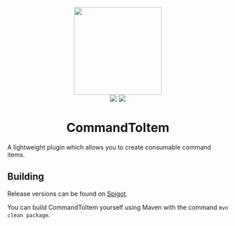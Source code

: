 <p align="center">
<img src="https://leonardobishop.com/artwork/CommandToItem%20Ribbon%20Thinner%20Lines.png" width="200" height="200"><br>
<img src="http://isitmaintained.com/badge/resolution/LMBishop/CommandToItem.svg">
<img src="http://isitmaintained.com/badge/open/LMBishop/CommandToItem.svg"><br>
<h1 align="center">CommandToItem</h1>
</p>

A lightweight plugin which allows you to create consumable command items.

## Building
Release versions can be found on [Spigot](https://www.spigotmc.org/resources/%E2%96%B6-commandtoitem-%E2%97%80-custom-consumable-command-items.19937/).

You can build CommandToItem yourself using Maven with the command `mvn clean package`.
